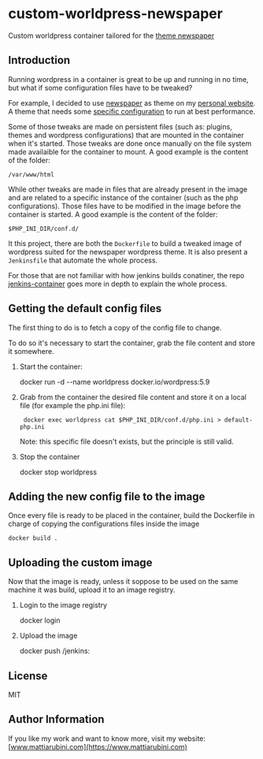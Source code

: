 # custom-worldpress-newspaper
Custom worldpress container tailored for the [theme newspaper](https://themeforest.net/item/newspaper/5489609)

## Introduction
Running wordpress in a container is great to be up and running in no time, but what if some configuration files have to be tweaked?

For example, I decided to use [newspaper](https://mattiarubini.com) as theme on my [personal website](https://mattiarubini.com).
A theme that needs some [specific configuration](https://forum.tagdiv.com/requirements-for-newspaper/) to run at best performance.

Some of those tweaks are made on persistent files (such as: plugins, themes and wordpress configurations) that are mounted in the container when it's started.
Those tweaks are done once manually on the file system made availaible for the container to mount.
A good example is the content of the folder:

    /var/www/html

While other tweaks are made in files that are already present in the image and are related to a specific instance of the container (such as the php configurations).
Those files have to be modified in the image before the container is started.
A good example is the content of the folder:

    $PHP_INI_DIR/conf.d/

It this project, there are both the `Dockerfile` to build a tweaked image of wordpress suited for the newspaper wordpress theme.
It is also present a `Jenkinsfile` that automate the whole process.

For those that are not familiar with how jenkins builds conatiner, the repo [jenkins-container](https://github.com/Mot93/jenkins-container) goes more in depth to explain the whole process.

## Getting the default config files
The first thing to do is to fetch a copy of the config file to change.

To do so it's necessary to start the container, grab the file content and store it somewhere.

1. Start the container:

    docker run -d --name worldpress docker.io/wordpress:5.9

2. Grab from the container the desired file content and store it on a local file (for example the php.ini file):

        docker exec worldpress cat $PHP_INI_DIR/conf.d/php.ini > default-php.ini

    Note: this specific file doesn't exists, but the principle is still valid.

3. Stop the container

    docker stop worldpress

## Adding the new config file to the image
Once every file is ready to be placed in the container, build the Dockerfile in charge of copying the configurations files inside the image

    docker build .

## Uploading the custom image
Now that the image is ready, unless it soppose to be used on the same machine it was build, upload it to an image registry.

1. Login to the image registry

    docker login <registry>

2. Upload the image

    docker push <username>/jenkins:<tagname>

License
-------

MIT

Author Information
------------------

If you like my work and want to know more, visit my website:
[www.mattiarubini.com](https://www.mattiarubini.com)    
